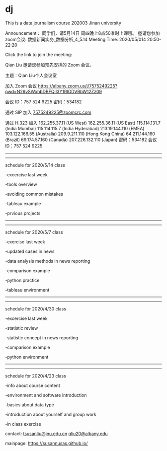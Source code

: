 # dj
This is a data journalism course 202003 Jinan university

Announcement：
同学们，请5月14日 周四晚上8点50准时上课哦。
邀请您参加zoom会议: 数据新闻实务_数据分析_4_5.14
Meeting Time: 2020/05/014 20:50-22:20

Click the link to join the meeting: 

Qian Liu 邀请您参加预先安排的 Zoom 会议。

主题：Qian Liu个人会议室

加入 Zoom 会议
https://albany.zoom.us/j/7575249225?pwd=N29vSWxhbDBFQlI3Y1RlODVBbW12Zz09

会议 ID：757 524 9225
密码：534182

通过 SIP 加入
7575249225@zoomcrc.com

通过 H.323 加入
162.255.37.11 (US West)
162.255.36.11 (US East)
115.114.131.7 (India Mumbai)
115.114.115.7 (India Hyderabad)
213.19.144.110 (EMEA)
103.122.166.55 (Australia)
209.9.211.110 (Hong Kong
 China)
64.211.144.160 (Brazil)
69.174.57.160 (Canada)
207.226.132.110 (Japan)
密码：534182
会议 ID：757 524 9225

----------------------------------
----------------------------------
schedule for 2020/5/14 class

-excercise last week

-tools overview

-avoiding common mistakes

-tableau example

-prvious projects

----------------------------------
----------------------------------

schedule for 2020/5/7 class

-exercise last week

-updated cases in news

-data analysis methods in news reporting

-comparison example

-python practice

-tableau environment

----------------------------------
----------------------------------
schedule for 2020/4/30 class

-excercise last week

-statistic review

-statistic concept in news reporting

-comparison example

-python environment

----------------------------------
----------------------------------

schedule for 2020/4/23 class

-info about course content

-environment and software introduction

-basics about data type

-introduction about yourself and group work

-in class exercise 

contact:
tsusanliu@jnu.edu.cn
qliu20@albany.edu

mainpage: 
https://susannusas.github.io/
